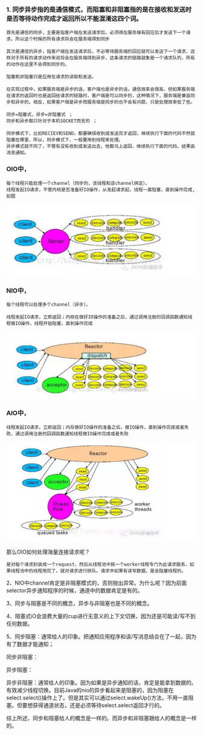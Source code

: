 ### 1. 同步异步指的是通信模式，而阻塞和非阻塞指的是在接收和发送时是否等待动作完成才返回所以不能混淆这四个词。

    首先是通信的同步，主要是指客户端在发送请求后，必须得在服务端有回应后才发送下一个请求。所以这个时候的所有请求将会在服务端得到同步
    
    其次是通信的异步，指客户端在发送请求后，不必等待服务端的回应就可以发送下一个请求，这样对于所有的请求动作来说将会在服务端得到异步，这条请求的链路就象是一个请求队列，所有的动作在这里不会得到同步的。

    阻塞和非阻塞只是应用在请求的读取和发送。 

    在实现过程中，如果服务端是异步的话，客户端也是异步的话，通信效率会很高，但如果服务端在请求的返回时也是返回给请求的链路时，客户端是可以同步的，这种情况下，服务端是兼容同步和异步的。相反，如果客户端是异步而服务端是同步的也不会有问题，只是处理效率低了些。

    同步=阻塞式，异步=非阻塞式 ；
    同步和异步都只针对于本机SOCKET而言的 ；

    同步模式下，比如RECIEV和SEND，都要确保收到或发送完才返回，继续执行下面的代码不然就阻塞在哪里，所以，同步模式下，一般要用到线程来处理。
    异步模式就不同了，不管有没有收到或发送出去，他都马上返回，继续执行下面的代码，结果由消息通知。

### OIO中，
    每个线程只能处理一个channel（同步的，该线程和该channel绑定）。 
    线程发起IO请求，不管内核是否准备好IO操作，从发起请求起，线程一直阻塞，直到操作完成,如图
    
![OIO](OIO.png)

### NIO中，
    每个线程可以处理多个channel（异步）。

    线程发起IO请求，立即返回；内核在做好IO操作的准备之后，通过调用注册的回调函数通知线程做IO操作，线程开始阻塞，直到操作完成 
![NIO](NIO.png)

### AIO中，
    线程发起IO请求，立即返回；内存做好IO操作的准备之后，做IO操作，直到操作完成或者失败，通过调用注册的回调函数通知线程做IO操作完成或者失败 
![AIO](AIO.png)

那么OIO如何处理海量连接请求呢？ 

    是对每个请求封装成一个request，然后从线程池中挑一个worker线程专门为此请求服务，如果线程池中的线程用完了，就对请求进行排队。请求中如果有读写数据，是会阻塞线程的。


2、NIO中channel肯定是非阻塞模式的，否则抛出异常。为什么呢？因为前面selector异步通知程序的时候，通道中的数据肯定是有的。

3、同步与阻塞是不同的概念，异步与非阻塞也是不同的概念。

4、阻塞式iO会浪费大量的cup进行无意义的上下文切换，因为还是可能读/写不到任何数据。

5、同步阻塞：通常给人的印象。把通知应用程序和读/写消息结合在了一起，因为有了数据才能通知；

同步非阻塞：

异步阻塞：

异步非阻塞：通常给人的印象。因为如果是异步通知的话，肯定是能拿到数据的。有效减少线程切换。目前Java的nio的异步看起来是阻塞的，因为阻塞在select.select()操作上了。但是其实可以通过select.wakeUp()方法，不用一直阻塞。但要想获得通道状态，还是必须等待select.select返回才行的。

综上所述，同步和阻塞给人的概念是一样的。而异步和非阻塞跟给人的概念是一样的。